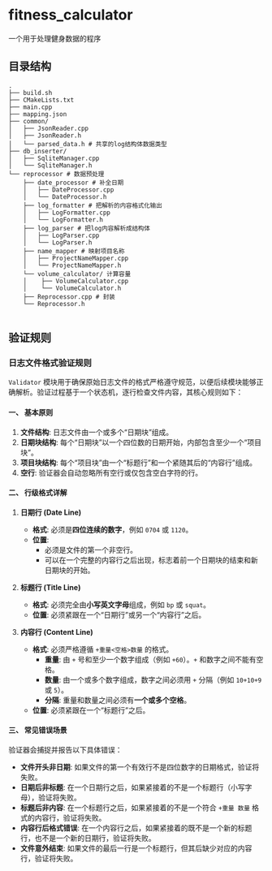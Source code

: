 # fitness_calculator
一个用于处理健身数据的程序

## 目录结构
```
.
├── build.sh
├── CMakeLists.txt
├── main.cpp
├── mapping.json
├── common/
│   ├── JsonReader.cpp
│   ├── JsonReader.h
│   └── parsed_data.h # 共享的log结构体数据类型
├── db_inserter/
│   ├── SqliteManager.cpp
│   └── SqliteManager.h
└── reprocessor # 数据预处理
    ├── date_processor # 补全日期
    │   ├── DateProcessor.cpp
    │   └── DateProcessor.h
    ├── log_formatter # 把解析的内容格式化输出
    │   ├── LogFormatter.cpp
    │   └── LogFormatter.h
    ├── log_parser # 把log内容解析成结构体 
    │   ├── LogParser.cpp
    │   └── LogParser.h
    ├── name_mapper # 映射项目名称
    │   ├── ProjectNameMapper.cpp
    │   └── ProjectNameMapper.h
    └── volume_calculator/ 计算容量
    │    ├── VolumeCalculator.cpp
    │    └── VolumeCalculator.h
    ├── Reprocessor.cpp # 封装
    └── Reprocessor.h
 
```

## 验证规则

### 日志文件格式验证规则

`Validator` 模块用于确保原始日志文件的格式严格遵守规范，以便后续模块能够正确解析。验证过程基于一个状态机，逐行检查文件内容，其核心规则如下：

#### **一、 基本原则**

1.  **文件结构**: 日志文件由一个或多个“日期块”组成。
2.  **日期块结构**: 每个“日期块”以一个四位数的日期开始，内部包含至少一个“项目块”。
3.  **项目块结构**: 每个“项目块”由一个“标题行”和一个紧随其后的“内容行”组成。
4.  **空行**: 验证器会自动忽略所有空行或仅包含空白字符的行。

#### **二、 行级格式详解**

1.  **日期行 (Date Line)**
    * **格式**: 必须是**四位连续的数字**，例如 `0704` 或 `1120`。
    * **位置**:
        * 必须是文件的第一个非空行。
        * 可以在一个完整的内容行之后出现，标志着前一个日期块的结束和新日期块的开始。

2.  **标题行 (Title Line)**
    * **格式**: 必须完全由**小写英文字母**组成，例如 `bp` 或 `squat`。
    * **位置**: 必须紧跟在一个“日期行”或另一个“内容行”之后。

3.  **内容行 (Content Line)**
    * **格式**: 必须严格遵循 `+重量<空格>数量` 的格式。
        * **重量**: 由 `+` 号和至少一个数字组成（例如 `+60`）。`+` 和数字之间不能有空格。
        * **数量**: 由一个或多个数字组成，数字之间必须用 `+` 分隔（例如 `10+10+9` 或 `5`）。
        * **分隔**: 重量和数量之间必须有**一个或多个空格**。
    * **位置**: 必须紧跟在一个“标题行”之后。

#### **三、 常见错误场景**

验证器会捕捉并报告以下具体错误：

* **文件开头非日期**: 如果文件的第一个有效行不是四位数字的日期格式，验证将失败。
* **日期后非标题**: 在一个日期行之后，如果紧接着的不是一个标题行（小写字母），验证将失败。
* **标题后非内容**: 在一个标题行之后，如果紧接着的不是一个符合 `+重量 数量` 格式的内容行，验证将失败。
* **内容行后格式错误**: 在一个内容行之后，如果紧接着的既不是一个新的标题行，也不是一个新的日期行，验证将失败。
* **文件意外结束**: 如果文件的最后一行是一个标题行，但其后缺少对应的内容行，验证将失败。